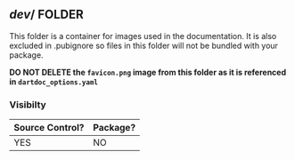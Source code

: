 <!-- 
BSD 3-Clause License
Copyright © 2022, GM Consult Pty Ltd
All rights reserved. 
-->

## *dev*/ FOLDER

This folder is a container for images used in the documentation. It is also excluded in .pubignore so files in this folder will not be bundled with your package.

**DO NOT DELETE the `favicon.png` image from this folder as it is referenced in `dartdoc_options.yaml`**

### Visibilty
|   Source Control?   |   Package?   | 
|---------------------|--------------|
|         YES         |      NO      | 

